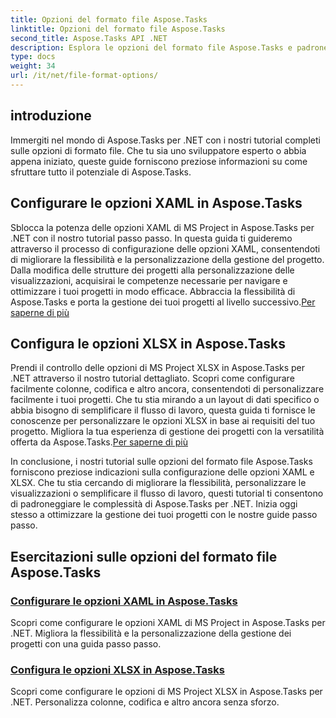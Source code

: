 ```yaml
---
title: Opzioni del formato file Aspose.Tasks
linktitle: Opzioni del formato file Aspose.Tasks
second_title: Aspose.Tasks API .NET
description: Esplora le opzioni del formato file Aspose.Tasks e padroneggia la configurazione delle opzioni XAML e XLSX in Aspose.Tasks .NET. Migliora la gestione dei progetti con suggerimenti di personalizzazione.
type: docs
weight: 34
url: /it/net/file-format-options/
---
```


## introduzione

Immergiti nel mondo di Aspose.Tasks per .NET con i nostri tutorial completi sulle opzioni di formato file. Che tu sia uno sviluppatore esperto o abbia appena iniziato, queste guide forniscono preziose informazioni su come sfruttare tutto il potenziale di Aspose.Tasks.

## Configurare le opzioni XAML in Aspose.Tasks

 Sblocca la potenza delle opzioni XAML di MS Project in Aspose.Tasks per .NET con il nostro tutorial passo passo. In questa guida ti guideremo attraverso il processo di configurazione delle opzioni XAML, consentendoti di migliorare la flessibilità e la personalizzazione della gestione del progetto. Dalla modifica delle strutture dei progetti alla personalizzazione delle visualizzazioni, acquisirai le competenze necessarie per navigare e ottimizzare i tuoi progetti in modo efficace. Abbraccia la flessibilità di Aspose.Tasks e porta la gestione dei tuoi progetti al livello successivo.[Per saperne di più](./configuring-xaml-options/)

## Configura le opzioni XLSX in Aspose.Tasks

Prendi il controllo delle opzioni di MS Project XLSX in Aspose.Tasks per .NET attraverso il nostro tutorial dettagliato. Scopri come configurare facilmente colonne, codifica e altro ancora, consentendoti di personalizzare facilmente i tuoi progetti. Che tu stia mirando a un layout di dati specifico o abbia bisogno di semplificare il flusso di lavoro, questa guida ti fornisce le conoscenze per personalizzare le opzioni XLSX in base ai requisiti del tuo progetto. Migliora la tua esperienza di gestione dei progetti con la versatilità offerta da Aspose.Tasks.[Per saperne di più](./configuring-xlsx-options/)

In conclusione, i nostri tutorial sulle opzioni del formato file Aspose.Tasks forniscono preziose indicazioni sulla configurazione delle opzioni XAML e XLSX. Che tu stia cercando di migliorare la flessibilità, personalizzare le visualizzazioni o semplificare il flusso di lavoro, questi tutorial ti consentono di padroneggiare le complessità di Aspose.Tasks per .NET. Inizia oggi stesso a ottimizzare la gestione dei tuoi progetti con le nostre guide passo passo.

## Esercitazioni sulle opzioni del formato file Aspose.Tasks
### [Configurare le opzioni XAML in Aspose.Tasks](./configuring-xaml-options/)
Scopri come configurare le opzioni XAML di MS Project in Aspose.Tasks per .NET. Migliora la flessibilità e la personalizzazione della gestione dei progetti con una guida passo passo.
### [Configura le opzioni XLSX in Aspose.Tasks](./configuring-xlsx-options/)
Scopri come configurare le opzioni di MS Project XLSX in Aspose.Tasks per .NET. Personalizza colonne, codifica e altro ancora senza sforzo.